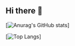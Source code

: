 ## Hi there 👋

[![Anurag's GitHub stats](https://justin-readme-stats.vercel.app/api?username=justinmunro&show_icons=true&theme=synthwave)]

[![Top Langs](https://justin-readme-stats.vercel.app/api/top-langs/?username=justinmunro&langs_count=10)]


<!--
**justinmunro/justinmunro** is a ✨ _special_ ✨ repository because its `README.md` (this file) appears on your GitHub profile.

Here are some ideas to get you started:

- 🔭 I’m currently working on ...
- 🌱 I’m currently learning ...
- 👯 I’m looking to collaborate on ...
- 🤔 I’m looking for help with ...
- 💬 Ask me about ...
- 📫 How to reach me: ...
- 😄 Pronouns: ...
- ⚡ Fun fact: ...
-->
